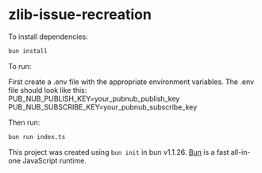 # zlib-issue-recreation

To install dependencies:

```bash
bun install
```

To run:

First create a .env file with the appropriate environment variables. The .env file should look like this:
PUB_NUB_PUBLISH_KEY=your_pubnub_publish_key
PUB_NUB_SUBSCRIBE_KEY=your_pubnub_subscribe_key

Then run:

```bash
bun run index.ts
```

This project was created using `bun init` in bun v1.1.26. [Bun](https://bun.sh) is a fast all-in-one JavaScript runtime.
